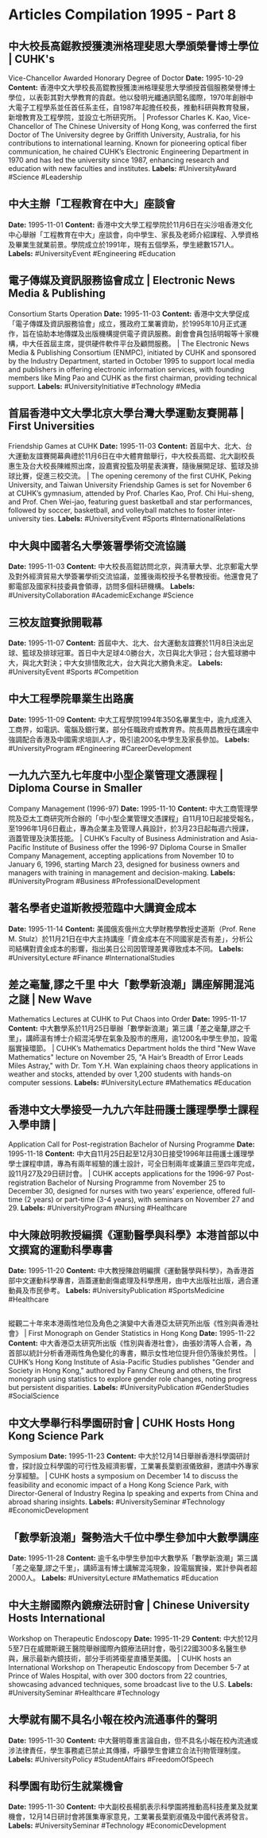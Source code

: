 # Articles Compilation 1995 - Part 8
## 中大校長高錕教授獲澳洲格理斐思大學頒榮譽博士學位 | CUHK's
Vice-Chancellor Awarded Honorary Degree of Doctor
**Date:** 1995-10-29
**Content:**
香港中文大學校長高錕教授獲澳洲格理斐思大學頒授首個服務榮譽博士學位，以表彰其對大學教育的貢獻。他以發明光纖通訊聞名國際，1970年創辦中大電子工程學系並任首任系主任，自1987年起擔任校長，推動科研與教育發展，新增教育及工程學院，並設立七所研究所。
| Professor Charles K. Kao, Vice-Chancellor of The Chinese University of
Hong Kong, was conferred the first Doctor of The University degree by
Griffith University, Australia, for his contributions to international
learning. Known for pioneering optical fiber communication, he chaired
CUHK’s Electronic Engineering Department in 1970 and has led the
university since 1987, enhancing research and education with new
faculties and institutes.
**Labels:** #UniversityAward #Science #Leadership
## 中大主辦「工程教育在中大」座談會
**Date:** 1995-11-01
**Content:**
香港中文大學工程學院於11月6日在尖沙咀香港文化中心舉辦「工程教育在中大」座談會，向中學生、家長及老師介紹課程、入學資格及畢業生就業前景。學院成立於1991年，現有五個學系，學生總數1571人。
**Labels:** #UniversityEvent #Engineering #Education
## 電子傳媒及資訊服務協會成立 | Electronic News Media & Publishing
Consortium Starts Operation
**Date:** 1995-11-03
**Content:**
香港中文大學促成「電子傳媒及資訊服務協會」成立，獲政府工業署資助，於1995年10月正式運作，旨在協助本地傳媒及出版機構提供電子資訊服務。創會會員包括明報等十家機構，中大任首屆主席，提供硬件軟件平台及顧問服務。
| The Electronic News Media & Publishing Consortium (ENMPC), initiated
by CUHK and sponsored by the Industry Department, started in October
1995 to support local media and publishers in offering electronic
information services, with founding members like Ming Pao and CUHK as
the first chairman, providing technical support.
**Labels:** #UniversityInitiative #Technology #Media
## 首屆香港中文大學北京大學台灣大學運動友賽開幕 | First Universities
Friendship Games at CUHK
**Date:** 1995-11-03
**Content:**
首屆中大、北大、台大運動友誼賽開幕典禮於11月6日在中大體育館舉行，中大校長高錕、北大副校長惠生及台大校長陳維照出席，設嘉賓投籃及明星表演賽，隨後展開足球、籃球及排球比賽，促進三校交流。
| The opening ceremony of the first CUHK, Peking University, and Taiwan
University Friendship Games is set for November 6 at CUHK’s gymnasium,
attended by Prof. Charles Kao, Prof. Chi Hui-sheng, and Prof. Chen
Wei-jao, featuring guest basketball and star performances, followed by
soccer, basketball, and volleyball matches to foster inter-university
ties.
**Labels:** #UniversityEvent #Sports #InternationalRelations
## 中大與中國著名大學簽署學術交流協議
**Date:** 1995-11-03
**Content:**
中大校長高錕訪問北京，與清華大學、北京郵電大學及對外經濟貿易大學簽署學術交流協議，並獲後兩校授予名譽教授銜。他還會見了郵電部及國家科技委員會領導，訪問多個科研機構。
**Labels:** #UniversityCollaboration #AcademicExchange #Science
## 三校友誼賽掀開戰幕
**Date:** 1995-11-07
**Content:**
首屆中大、北大、台大運動友誼賽於11月8日決出足球、籃球及排球冠軍。首日中大足球4:0勝台大，次日與北大爭冠；台大籃球勝中大，與北大對決；中大女排惜敗北大，台大與北大勝負未定。
**Labels:** #UniversityEvent #Sports #Competition
## 中大工程學院畢業生出路廣
**Date:** 1995-11-09
**Content:**
中大工程學院1994年350名畢業生中，逾九成進入工商界，如電訊、電腦及銀行業，部分任職政府或教育界。院長周昌教授在講座中強調配合香港及中國需求培訓人才，吸引逾200名中學生及家長參加。
**Labels:** #UniversityProgram #Engineering #CareerDevelopment
## 一九九六至九七年度中小型企業管理文憑課程 | Diploma Course in Smaller
Company Management (1996-97)
**Date:** 1995-11-10
**Content:**
中大工商管理學院及亞太工商研究所合辦的「中小型企業管理文憑課程」自11月10日起接受報名，至1996年1月6日截止，專為企業主及管理人員設計，於3月23日起每週六授課，涵蓋管理及決策技能。
| CUHK’s Faculty of Business Administration and Asia-Pacific Institute
of Business offer the 1996-97 Diploma Course in Smaller Company
Management, accepting applications from November 10 to January 6, 1996,
starting March 23, designed for business owners and managers with
training in management and decision-making.
**Labels:** #UniversityProgram #Business #ProfessionalDevelopment
## 著名學者史道斯教授蒞臨中大講資金成本
**Date:** 1995-11-14
**Content:**
美國俄亥俄州立大學財務學教授史道斯（Prof. Rene M.
Stulz）於11月21日在中大主持講座「資金成本在不同國家是否有差」，分析公司結構對資金成本的影響，指出美日公司因管理差異導致成本不同。
**Labels:** #UniversityLecture #Finance #InternationalStudies
## 差之毫釐,謬之千里 中大「數學新浪潮」講座解開混沌之謎 | New Wave
Mathematics Lectures at CUHK to Put Chaos into Order
**Date:** 1995-11-17
**Content:**
中大數學系於11月25日舉辦「數學新浪潮」第三講「差之毫釐,謬之千里」，講師溫有博士介紹混沌學在氣象及股市的應用，逾1200名中學生參加，設電腦實操環節。
| CUHK’s Mathematics Department holds the third "New Wave Mathematics"
lecture on November 25, "A Hair’s Breadth of Error Leads Miles Astray,"
with Dr. Tom Y.H. Wan explaining chaos theory applications in weather
and stocks, attended by over 1,200 students with hands-on computer
sessions.
**Labels:** #UniversityLecture #Mathematics #Education
## 香港中文大學接受一九九六年註冊護士護理學學士課程入學申請 |
Application Call for Post-registration Bachelor of Nursing Programme
**Date:** 1995-11-18
**Content:**
中大自11月25日起至12月30日接受1996年註冊護士護理學學士課程申請，專為有兩年經驗的護士設計，可全日制兩年或兼讀三至四年完成，設11月27及29日研討會。
| CUHK accepts applications for the 1996-97 Post-registration Bachelor
of Nursing Programme from November 25 to December 30, designed for
nurses with two years’ experience, offered full-time (2 years) or
part-time (3-4 years), with seminars on November 27 and 29.
**Labels:** #UniversityProgram #Nursing #Healthcare
## 中大陳啟明教授編撰《運動醫學與科學》本港首部以中文撰寫的運動科學專書
**Date:** 1995-11-20
**Content:**
中大教授陳啟明編撰《運動醫學與科學》，為香港首部中文運動科學專書，涵蓋運動創傷處理及科學應用，由中大出版社出版，適合運動員及市民參考。
**Labels:** #UniversityPublication #SportsMedicine #Healthcare
##
縱觀二十年來本港兩性地位及角色之演變中大香港亞太研究所出版《性別與香港社會》
| First Monograph on Gender Statistics in Hong Kong
**Date:** 1995-11-22
**Content:**
中大香港亞太研究所出版《性別與香港社會》，由張妙清等人合著，為首部以統計分析香港兩性角色變化的專書，顯示女性地位提升但仍落後於男性。
| CUHK’s Hong Kong Institute of Asia-Pacific Studies publishes "Gender
and Society in Hong Kong," authored by Fanny Cheung and others, the
first monograph using statistics to explore gender role changes, noting
progress but persistent disparities.
**Labels:** #UniversityPublication #GenderStudies #SocialScience
## 中文大學舉行科學園研討會 | CUHK Hosts Hong Kong Science Park
Symposium
**Date:** 1995-11-23
**Content:**
中大於12月14日舉辦香港科學園研討會，探討設立科學園的可行性及經濟影響，工業署長葉劉淑儀致辭，邀請中外專家分享經驗。
| CUHK hosts a symposium on December 14 to discuss the feasibility and
economic impact of a Hong Kong Science Park, with Director-General of
Industry Regina Ip speaking and experts from China and abroad sharing
insights.
**Labels:** #UniversitySeminar #Technology #EconomicDevelopment
## 「數學新浪潮」聲勢浩大千位中學生參加中大數學講座
**Date:** 1995-11-28
**Content:**
逾千名中學生參加中大數學系「數學新浪潮」第三講「差之毫釐,謬之千里」，講師溫有博士講解混沌現象，設電腦實操，累計參與者超2000人。
**Labels:** #UniversityLecture #Mathematics #Education
## 中大主辦國際內鏡療法研討會 | Chinese University Hosts International
Workshop on Therapeutic Endoscopy
**Date:** 1995-11-29
**Content:**
中大於12月5至7日在威爾斯親王醫院舉辦國際內鏡療法研討會，吸引22國300多名醫生參與，展示最新內鏡技術，部分手術將衛星直播至美國。
| CUHK hosts an International Workshop on Therapeutic Endoscopy from
December 5-7 at Prince of Wales Hospital, with over 300 doctors from 22
countries, showcasing advanced techniques, some broadcast live to the
U.S.
**Labels:** #UniversitySeminar #Healthcare #Technology
## 大學就有關不具名小報在校內流通事件的聲明
**Date:** 1995-11-30
**Content:**
中大聲明尊重言論自由，但不具名小報在校內流通或涉法律責任，學生事務處已禁止其傳播，呼籲學生會建立合法刊物管理制度。
**Labels:** #UniversityPolicy #StudentAffairs #FreedomOfSpeech
## 科學園有助衍生就業機會
**Date:** 1995-11-30
**Content:**
中大副校長楊凱表示科學園將推動高科技產業及就業機會，12月14日研討會將匯集專家意見，工業署長葉劉淑儀及中國代表將發言。
**Labels:** #UniversitySeminar #Technology #EconomicDevelopment
